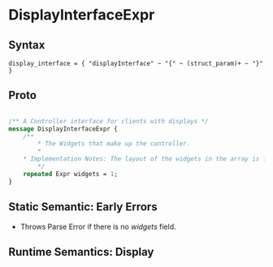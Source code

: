 # DisplayInterfaceExpr

## Syntax

```pest
display_interface = { "displayInterface" ~ "{" ~ (struct_param)+ ~ "}" }
```

## Proto

```proto

/** A Controller interface for clients with displays */
message DisplayInterfaceExpr {
    /**
        * The Widgets that make up the controller.
        * 
    * Implementation Notes: The layout of the widgets in the array is flexible for the client.
        */
    repeated Expr widgets = 1;
}
```

## Static Semantic: Early Errors

- Throws Parse Error if there is no *widgets* field.

## Runtime Semantics: Display
